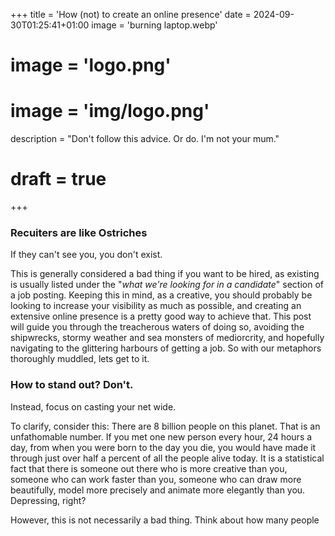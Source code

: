+++
title = 'How (not) to create an online presence'
date = 2024-09-30T01:25:41+01:00
image = 'burning laptop.webp'
# image = 'logo.png'
# image = 'img/logo.png'
description = "Don't follow this advice. Or do. I'm not your mum."
# draft = true
+++
<!-- 
{{< quote auth="Lady Gaga" source="Lady Gaga (allegedly)" url="https://www.brainyquote.com/quotes/lady_gaga_806781">}}
### _The Internet is a toilet._
{{< /quote >}} -->
<!-- 
{{< quote auth="The Dalai Lama" source="The Dalai Lama" url="https://www.dalailama.com/messages/transcripts-and-interviews/the-purpose-of-life-is-to-be-happy">}}
The purpose of our lives is to be happy.
{{< /quote >}}

Unfortunately, as a creative, you also have to create an online presence.
So buckle up, because you're about the learn how. -->


### Recuiters are like Ostriches

If they can't see you, you don't exist.

This is generally considered a bad thing if you want to be hired, as existing is usually listed under the "*what we're looking for in a candidate*" section of a job posting.
Keeping this in mind, as a creative, you should probably be looking to increase your visibility as much as possible, and creating an extensive online presence is a pretty good way to achieve that.
This post will guide you through the treacherous waters of doing so, avoiding the shipwrecks, stormy weather and sea monsters of mediorcrity, and hopefully navigating to the glittering harbours of getting a job. So with our metaphors thoroughly muddled, lets get to it.

### How to stand out? Don't.

Instead, focus on casting your net wide.

To clarify, consider this: There are 8 billion people on this planet. That is an unfathomable number.
If you met one new person every hour, 24 hours a day, from when you were born to the day you die, you would have made it through just over half a percent of all the people alive today.
It is a statistical fact that there is someone out there who is more creative than you, someone who can work faster than you, someone who can draw more beautifully, model more precisely and animate more elegantly than you. Depressing, right?


However, this is not necessarily a bad thing. Think about how many people
<!-- Be good. This is probably the most important step. You can be the most likable person in the world, but if your work isn't good, tough luck bucko, you're not getting hired.

Once that's done though, you've completed the hard bit, and all you need to worry about is getting as many people as possible to know that you exist. Consider it this way: there are 8 billion people on this planet. -->
<!-- This is not ideal if you want to be hired, as existing is generally one of the prerequisites.
Lucky for you, however, we invented the internet, which in this metaphor is like a shop where you can buy large signs saying "*Ostrich Food Here!*" in a large typeface.
However, this shop also sells unrelated signs and there are also millions of other people who want the ostrich to notice them, so if you want to attract attention, you need a sign that will stand out from the crowd.
Something like " "*Hot Ostriches Near You*" -->
